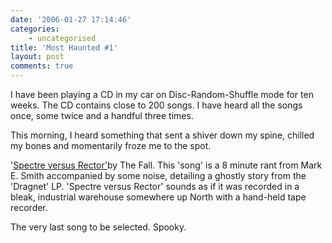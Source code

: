 ```yaml
---
date: '2006-01-27 17:14:46'
categories:
    - uncategorised
title: 'Most Haunted #1'
layout: post
comments: true
---
```


I have been playing a CD in my car on Disc-Random-Shuffle mode for ten
weeks. The CD contains close to 200 songs. I have heard all the songs
once, some twice and a handful three times.

This morning, I heard something that sent a shiver down my spine,
chilled my bones and momentarily froze me to the spot.

'[Spectre versus
Rector'](http://www.lyricscrawler.com/song/86355.html)by The Fall. This
'song' is a 8 minute rant from Mark E. Smith accompanied by some noise,
detailing a ghostly story from the 'Dragnet' LP. 'Spectre versus Rector'
sounds as if it was recorded in a bleak, industrial warehouse somewhere
up North with a hand-held tape recorder.

The very last song to be selected. Spooky.
